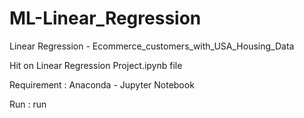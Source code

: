 # ML-Linear_Regression
Linear Regression - Ecommerce_customers_with_USA_Housing_Data

Hit on Linear Regression Project.ipynb file

Requirement : Anaconda - Jupyter Notebook

Run : run
